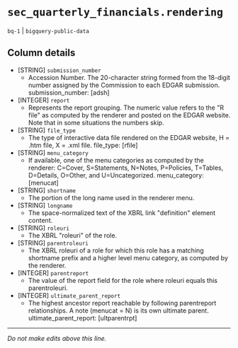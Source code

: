 # `sec_quarterly_financials.rendering`
`bq-1` | `bigquery-public-data`

## Column details
* [STRING]    `submission_number`
  - Accession Number. The 20-character string formed from the 18-digit number assigned by the Commission to each EDGAR submission. submission_number: [adsh]
* [INTEGER]   `report`
  - Represents the report grouping. The numeric value refers to the \"R file\" as computed by the renderer and posted on the EDGAR website. Note that in some situations the numbers skip.
* [STRING]    `file_type`
  - The type of interactive data file rendered on the EDGAR website, H = .htm file, X = .xml file. file_type: [rfile]
* [STRING]    `menu_category`
  - If available, one of the menu categories as computed by the renderer: C=Cover, S=Statements, N=Notes, P=Policies, T=Tables, D=Details, O=Other, and U=Uncategorized. menu_category: [menucat]
* [STRING]    `shortname`
  - The portion of the long name used in the renderer menu.
* [STRING]    `longname`
  - The space-normalized text of the XBRL link \"definition\" element content.
* [STRING]    `roleuri`
  - The XBRL \"roleuri\" of the role.
* [STRING]    `parentroleuri`
  - The XBRL roleuri of a role for which this role has a matching shortname prefix and a higher level menu category, as computed by the renderer.
* [INTEGER]   `parentreport`
  - The value of the report field for the role where roleuri equals this parentroleuri.
* [INTEGER]   `ultimate_parent_report`
  - The highest ancestor report reachable by following parentreport relationships. A note (menucat = N) is its own ultimate parent. ultimate_parent_report: [ultparentrpt]

-------------------------------------------------------------------------------
*Do not make edits above this line.*
